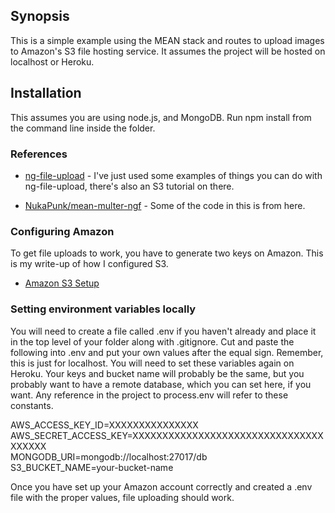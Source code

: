## Synopsis

This is a simple example using the MEAN stack and routes to upload images to Amazon's S3 file hosting service. It assumes the project will be hosted on localhost or Heroku.

## Installation

This assumes you are using node.js, and MongoDB. Run npm install from the command line inside the folder.

### References
- [ng-file-upload](https://github.com/danialfarid/ng-file-upload/blob/master/README.md) -
I've just used some examples of things you can do with ng-file-upload, there's also an S3 tutorial on there.

- [NukaPunk/mean-multer-ngf](https://github.com/NukaPunk/mean-multer-ngf) - Some of the code in this is from here.

### Configuring Amazon
To get file uploads to work, you have to generate two keys on Amazon. This is my write-up of how I configured S3. 
- [Amazon S3 Setup](https://docs.google.com/document/d/1ksMWwm0hxe6UWmH0fEqVsS6fr8UxBwIFvEVPvVoE4og)

### Setting environment variables locally

You will need to create a file called .env if you haven't already and place it in the top level of your folder along with .gitignore. Cut and paste the following into .env and put your own values after the equal sign. Remember, this is just for localhost. You will need to set these variables again on Heroku. Your keys and bucket name will probably be the same, but you probably want to have a remote database, which you can set here, if you want. Any reference in the project to process.env will refer to these constants.

AWS_ACCESS_KEY_ID=XXXXXXXXXXXXXXX  
AWS_SECRET_ACCESS_KEY=XXXXXXXXXXXXXXXXXXXXXXXXXXXXXXXXXXXXXX  
MONGODB_URI=mongodb://localhost:27017/db  
S3_BUCKET_NAME=your-bucket-name  

Once you have set up your Amazon account correctly and created a .env file with the proper values, file uploading should work.
